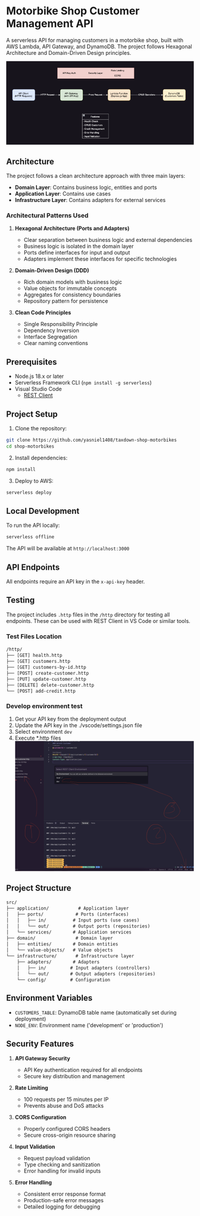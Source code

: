 # Motorbike Shop Customer Management API

A serverless API for managing customers in a motorbike shop, built with AWS Lambda, API Gateway, and DynamoDB. The project follows Hexagonal Architecture and Domain-Driven Design principles.

![Architecture](./doc/serverless-architecture.png)

## Architecture

The project follows a clean architecture approach with three main layers:

- **Domain Layer**: Contains business logic, entities and ports
- **Application Layer**: Contains use cases
- **Infrastructure Layer**: Contains adapters for external services

### Architectural Patterns Used

1. **Hexagonal Architecture (Ports and Adapters)**
   - Clear separation between business logic and external dependencies
   - Business logic is isolated in the domain layer
   - Ports define interfaces for input and output
   - Adapters implement these interfaces for specific technologies

2. **Domain-Driven Design (DDD)**
   - Rich domain models with business logic
   - Value objects for immutable concepts
   - Aggregates for consistency boundaries
   - Repository pattern for persistence

3. **Clean Code Principles**
   - Single Responsibility Principle
   - Dependency Inversion
   - Interface Segregation
   - Clear naming conventions

## Prerequisites

- Node.js 18.x or later
- Serverless Framework CLI (`npm install -g serverless`)
- Visual Studio Code
    - [REST Client](https://marketplace.visualstudio.com/items?itemName=humao.rest-client)

## Project Setup

1. Clone the repository:
```bash
git clone https://github.com/yasniel1408/taxdown-shop-motorbikes
cd shop-motorbikes
```

2. Install dependencies:
```bash
npm install
```

3. Deploy to AWS:
```bash
serverless deploy
```

## Local Development

To run the API locally:

```bash
serverless offline
```

The API will be available at `http://localhost:3000`

## API Endpoints

All endpoints require an API key in the `x-api-key` header.


## Testing

The project includes `.http` files in the `/http` directory for testing all endpoints. These can be used with REST Client in VS Code or similar tools.

### Test Files Location
```
/http/
├── [GET] health.http
├── [GET] customers.http
├── [GET] customers-by-id.http
├── [POST] create-customer.http
├── [PUT] update-customer.http
├── [DELETE] delete-customer.http
└── [POST] add-credit.http
```

### Develop environment test

1. Get your API key from the deployment output
2. Update the API key in the ./vscode/settings.json file
3. Select environment `dev`
4. Execute *.http files
![Steps](./doc/image-test.png)


## Project Structure

```
src/
├── application/           # Application layer
│   ├── ports/            # Ports (interfaces)
│   │   ├── in/          # Input ports (use cases)
│   │   └── out/         # Output ports (repositories)
│   └── services/        # Application services
├── domain/               # Domain layer
│   ├── entities/        # Domain entities
│   └── value-objects/   # Value objects
└── infrastructure/       # Infrastructure layer
    ├── adapters/        # Adapters
    │   ├── in/         # Input adapters (controllers)
    │   └── out/        # Output adapters (repositories)
    └── config/         # Configuration
```

## Environment Variables

- `CUSTOMERS_TABLE`: DynamoDB table name (automatically set during deployment)
- `NODE_ENV`: Environment name ('development' or 'production')

## Security Features

1. **API Gateway Security**
   - API Key authentication required for all endpoints
   - Secure key distribution and management

2. **Rate Limiting**
   - 100 requests per 15 minutes per IP
   - Prevents abuse and DoS attacks

3. **CORS Configuration**
   - Properly configured CORS headers
   - Secure cross-origin resource sharing

4. **Input Validation**
   - Request payload validation
   - Type checking and sanitization
   - Error handling for invalid inputs

5. **Error Handling**
   - Consistent error response format
   - Production-safe error messages
   - Detailed logging for debugging
